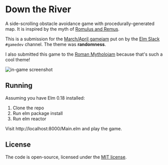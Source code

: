 # Down the River

A side-scrolling obstacle avoidance game with procedurally-generated map. It is
inspired by the myth of [Romulus and Remus].

This is a submission for the [March/April gamejam] put on by the [Elm Slack]
`#gamedev` channel. The theme was **randomness**.

I also submitted this game to the [Roman Mytholojam] because that's such a cool
theme!

![in-game screenshot](https://user-images.githubusercontent.com/1006966/38451674-7c512064-3a02-11e8-8f58-0eec6e55ccb4.png)


[Romulus and Remus]: https://en.wikipedia.org/wiki/Romulus_and_Remus
[Elm Slack]: https://elmlang.herokuapp.com/
[March/April gamejam]: https://itch.io/jam/elm-game-jam-mar-apr-2018
[Roman Mytholojam]: https://itch.io/jam/roman-mytholojam

## Running

Assuming you have Elm 0.18 installed:

1. Clone the repo
2. Run elm package install
3. Run elm reactor

Visit http://localhost:8000/Main.elm and play the game.

## License

The code is open-source, licensed under the [MIT license].

[MIT license]: LICENSE.md
